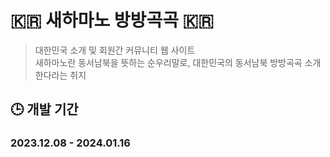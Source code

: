 # 🇰🇷 새하마노 방방곡곡 🇰🇷

> 대한민국 소개 및 회원간 커뮤니티 웹 사이트<br>
> 새하마노란 동서남북을 뜻하는 순우리말로, 대한민국의 동서남북 방방곡곡 소개한다라는 취지

 
## 🕒 개발 기간 
### 2023.12.08 - 2024.01.16 <br>

